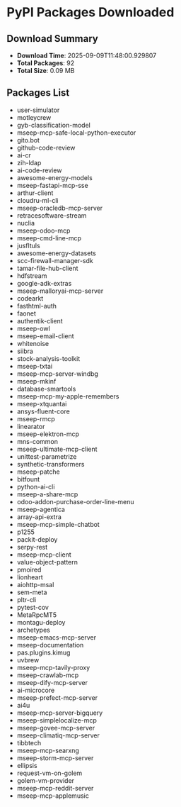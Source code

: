 # PyPI Packages Downloaded

## Download Summary
- **Download Time**: 2025-09-09T11:48:00.929807
- **Total Packages**: 92
- **Total Size**: 0.09 MB

## Packages List
- user-simulator
- motleycrew
- gyb-classification-model
- mseep-mcp-safe-local-python-executor
- gito.bot
- github-code-review
- ai-cr
- zih-ldap
- ai-code-review
- awesome-energy-models
- mseep-fastapi-mcp-sse
- arthur-client
- cloudru-ml-cli
- mseep-oracledb-mcp-server
- retracesoftware-stream
- nuclia
- mseep-odoo-mcp
- mseep-cmd-line-mcp
- jusfltuls
- awesome-energy-datasets
- scc-firewall-manager-sdk
- tamar-file-hub-client
- hdfstream
- google-adk-extras
- mseep-malloryai-mcp-server
- codearkt
- fasthtml-auth
- faonet
- authentik-client
- mseep-owl
- mseep-email-client
- whitenoise
- siibra
- stock-analysis-toolkit
- mseep-txtai
- mseep-mcp-server-windbg
- mseep-mkinf
- database-smartools
- mseep-mcp-my-apple-remembers
- mseep-xtquantai
- ansys-fluent-core
- mseep-rmcp
- linearator
- mseep-elektron-mcp
- mns-common
- mseep-ultimate-mcp-client
- unittest-parametrize
- synthetic-transformers
- mseep-patche
- bitfount
- python-ai-cli
- mseep-a-share-mcp
- odoo-addon-purchase-order-line-menu
- mseep-agentica
- array-api-extra
- mseep-mcp-simple-chatbot
- p1255
- packit-deploy
- serpy-rest
- mseep-mcp-client
- value-object-pattern
- pmoired
- lionheart
- aiohttp-msal
- sem-meta
- pltr-cli
- pytest-cov
- MetaRpcMT5
- montagu-deploy
- archetypes
- mseep-emacs-mcp-server
- mseep-documentation
- pas.plugins.kimug
- uvbrew
- mseep-mcp-tavily-proxy
- mseep-crawlab-mcp
- mseep-dify-mcp-server
- ai-microcore
- mseep-prefect-mcp-server
- ai4u
- mseep-mcp-server-bigquery
- mseep-simplelocalize-mcp
- mseep-govee-mcp-server
- mseep-climatiq-mcp-server
- tibbtech
- mseep-mcp-searxng
- mseep-storm-mcp-server
- ellipsis
- request-vm-on-golem
- golem-vm-provider
- mseep-mcp-reddit-server
- mseep-mcp-applemusic

